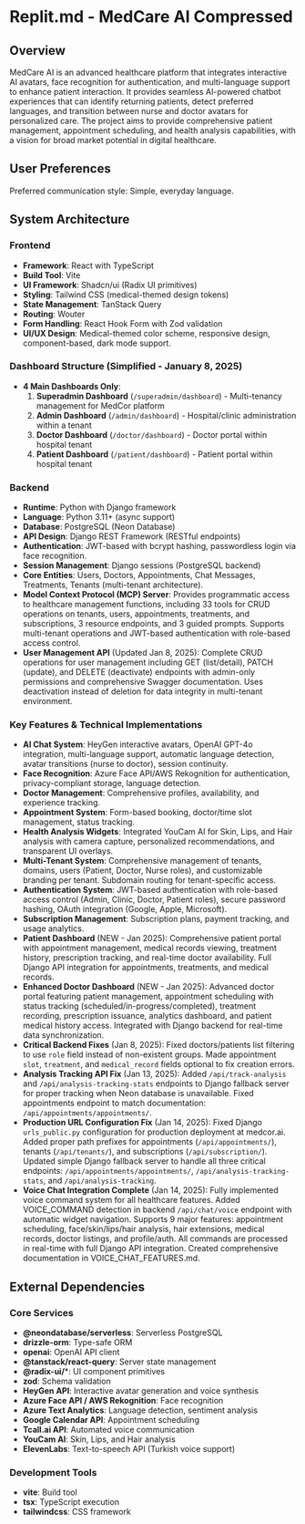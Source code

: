 # Replit.md - MedCare AI Compressed

## Overview
MedCare AI is an advanced healthcare platform that integrates interactive AI avatars, face recognition for authentication, and multi-language support to enhance patient interaction. It provides seamless AI-powered chatbot experiences that can identify returning patients, detect preferred languages, and transition between nurse and doctor avatars for personalized care. The project aims to provide comprehensive patient management, appointment scheduling, and health analysis capabilities, with a vision for broad market potential in digital healthcare.

## User Preferences
Preferred communication style: Simple, everyday language.

## System Architecture
### Frontend
- **Framework**: React with TypeScript
- **Build Tool**: Vite
- **UI Framework**: Shadcn/ui (Radix UI primitives)
- **Styling**: Tailwind CSS (medical-themed design tokens)
- **State Management**: TanStack Query
- **Routing**: Wouter
- **Form Handling**: React Hook Form with Zod validation
- **UI/UX Design**: Medical-themed color scheme, responsive design, component-based, dark mode support.

### Dashboard Structure (Simplified - January 8, 2025)
- **4 Main Dashboards Only**:
  1. **Superadmin Dashboard** (`/superadmin/dashboard`) - Multi-tenancy management for MedCor platform
  2. **Admin Dashboard** (`/admin/dashboard`) - Hospital/clinic administration within a tenant
  3. **Doctor Dashboard** (`/doctor/dashboard`) - Doctor portal within hospital tenant
  4. **Patient Dashboard** (`/patient/dashboard`) - Patient portal within hospital tenant

### Backend
- **Runtime**: Python with Django framework
- **Language**: Python 3.11+ (async support)
- **Database**: PostgreSQL (Neon Database)
- **API Design**: Django REST Framework (RESTful endpoints)
- **Authentication**: JWT-based with bcrypt hashing, passwordless login via face recognition.
- **Session Management**: Django sessions (PostgreSQL backend)
- **Core Entities**: Users, Doctors, Appointments, Chat Messages, Treatments, Tenants (multi-tenant architecture).
- **Model Context Protocol (MCP) Server**: Provides programmatic access to healthcare management functions, including 33 tools for CRUD operations on tenants, users, appointments, treatments, and subscriptions, 3 resource endpoints, and 3 guided prompts. Supports multi-tenant operations and JWT-based authentication with role-based access control.
- **User Management API** (Updated Jan 8, 2025): Complete CRUD operations for user management including GET (list/detail), PATCH (update), and DELETE (deactivate) endpoints with admin-only permissions and comprehensive Swagger documentation. Uses deactivation instead of deletion for data integrity in multi-tenant environment.

### Key Features & Technical Implementations
- **AI Chat System**: HeyGen interactive avatars, OpenAI GPT-4o integration, multi-language support, automatic language detection, avatar transitions (nurse to doctor), session continuity.
- **Face Recognition**: Azure Face API/AWS Rekognition for authentication, privacy-compliant storage, language detection.
- **Doctor Management**: Comprehensive profiles, availability, and experience tracking.
- **Appointment System**: Form-based booking, doctor/time slot management, status tracking.
- **Health Analysis Widgets**: Integrated YouCam AI for Skin, Lips, and Hair analysis with camera capture, personalized recommendations, and transparent UI overlays.
- **Multi-Tenant System**: Comprehensive management of tenants, domains, users (Patient, Doctor, Nurse roles), and customizable branding per tenant. Subdomain routing for tenant-specific access.
- **Authentication System**: JWT-based authentication with role-based access control (Admin, Clinic, Doctor, Patient roles), secure password hashing, OAuth integration (Google, Apple, Microsoft).
- **Subscription Management**: Subscription plans, payment tracking, and usage analytics.
- **Patient Dashboard** (NEW - Jan 2025): Comprehensive patient portal with appointment management, medical records viewing, treatment history, prescription tracking, and real-time doctor availability. Full Django API integration for appointments, treatments, and medical records.
- **Enhanced Doctor Dashboard** (NEW - Jan 2025): Advanced doctor portal featuring patient management, appointment scheduling with status tracking (scheduled/in-progress/completed), treatment recording, prescription issuance, analytics dashboard, and patient medical history access. Integrated with Django backend for real-time data synchronization.
- **Critical Backend Fixes** (Jan 8, 2025): Fixed doctors/patients list filtering to use `role` field instead of non-existent groups. Made appointment `slot`, `treatment`, and `medical_record` fields optional to fix creation errors.
- **Analysis Tracking API Fix** (Jan 13, 2025): Added `/api/track-analysis` and `/api/analysis-tracking-stats` endpoints to Django fallback server for proper tracking when Neon database is unavailable. Fixed appointments endpoint to match documentation: `/api/appointments/appointments/`.
- **Production URL Configuration Fix** (Jan 14, 2025): Fixed Django `urls_public.py` configuration for production deployment at medcor.ai. Added proper path prefixes for appointments (`/api/appointments/`), tenants (`/api/tenants/`), and subscriptions (`/api/subscription/`). Updated simple Django fallback server to handle all three critical endpoints: `/api/appointments/appointments/`, `/api/analysis-tracking-stats`, and `/api/analysis-tracking`.
- **Voice Chat Integration Complete** (Jan 14, 2025): Fully implemented voice command system for all healthcare features. Added VOICE_COMMAND detection in backend `/api/chat/voice` endpoint with automatic widget navigation. Supports 9 major features: appointment scheduling, face/skin/lips/hair analysis, hair extensions, medical records, doctor listings, and profile/auth. All commands are processed in real-time with full Django API integration. Created comprehensive documentation in VOICE_CHAT_FEATURES.md.

## External Dependencies
### Core Services
- **@neondatabase/serverless**: Serverless PostgreSQL
- **drizzle-orm**: Type-safe ORM
- **openai**: OpenAI API client
- **@tanstack/react-query**: Server state management
- **@radix-ui/***: UI component primitives
- **zod**: Schema validation
- **HeyGen API**: Interactive avatar generation and voice synthesis
- **Azure Face API / AWS Rekognition**: Face recognition
- **Azure Text Analytics**: Language detection, sentiment analysis
- **Google Calendar API**: Appointment scheduling
- **Tcall.ai API**: Automated voice communication
- **YouCam AI**: Skin, Lips, and Hair analysis
- **ElevenLabs**: Text-to-speech API (Turkish voice support)

### Development Tools
- **vite**: Build tool
- **tsx**: TypeScript execution
- **tailwindcss**: CSS framework